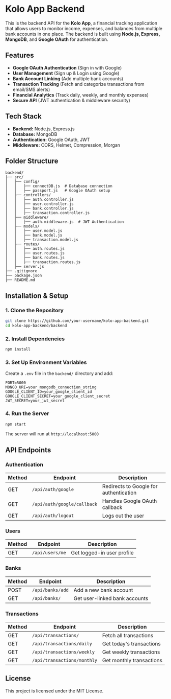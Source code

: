 # Kolo App Backend

This is the backend API for the **Kolo App**, a financial tracking application that allows users to monitor income, expenses, and balances from multiple bank accounts in one place. The backend is built using **Node.js, Express, MongoDB**, and **Google OAuth** for authentication.

## Features

- **Google OAuth Authentication** (Sign in with Google)
- **User Management** (Sign up & Login using Google)
- **Bank Account Linking** (Add multiple bank accounts)
- **Transaction Tracking** (Fetch and categorize transactions from email/SMS alerts)
- **Financial Analytics** (Track daily, weekly, and monthly expenses)
- **Secure API** (JWT authentication & middleware security)

## Tech Stack

- **Backend:** Node.js, Express.js
- **Database:** MongoDB
- **Authentication:** Google OAuth, JWT
- **Middleware:** CORS, Helmet, Compression, Morgan

## Folder Structure

```
backend/
├── src/
│   ├── config/
│   │   ├── connectDB.js  # Database connection
│   │   ├── passport.js   # Google OAuth setup
│   ├── controllers/
│   │   ├── auth.controller.js
│   │   ├── user.controller.js
│   │   ├── bank.controller.js
│   │   ├── transaction.controller.js
│   ├── middleware/
│   │   ├── auth.middleware.js  # JWT Authentication
│   ├── models/
│   │   ├── user.model.js
│   │   ├── bank.model.js
│   │   ├── transaction.model.js
│   ├── routes/
│   │   ├── auth.routes.js
│   │   ├── user.routes.js
│   │   ├── bank.routes.js
│   │   ├── transaction.routes.js
│   ├── server.js
├── .gitignore
├── package.json
├── README.md
```

## Installation & Setup

### 1. Clone the Repository

```sh
git clone https://github.com/your-username/kolo-app-backend.git
cd kolo-app-backend/backend
```

### 2. Install Dependencies

```sh
npm install
```

### 3. Set Up Environment Variables

Create a `.env` file in the `backend/` directory and add:

```
PORT=5000
MONGO_URI=your_mongodb_connection_string
GOOGLE_CLIENT_ID=your_google_client_id
GOOGLE_CLIENT_SECRET=your_google_client_secret
JWT_SECRET=your_jwt_secret
```

### 4. Run the Server

```sh
npm start
```

The server will run at `http://localhost:5000`

## API Endpoints

### Authentication

| Method | Endpoint                    | Description                            |
| ------ | --------------------------- | -------------------------------------- |
| GET    | `/api/auth/google`          | Redirects to Google for authentication |
| GET    | `/api/auth/google/callback` | Handles Google OAuth callback          |
| GET    | `/api/auth/logout`          | Logs out the user                      |

### Users

| Method | Endpoint        | Description                |
| ------ | --------------- | -------------------------- |
| GET    | `/api/users/me` | Get logged-in user profile |

### Banks

| Method | Endpoint         | Description                   |
| ------ | ---------------- | ----------------------------- |
| POST   | `/api/banks/add` | Add a new bank account        |
| GET    | `/api/banks/`    | Get user-linked bank accounts |

### Transactions

| Method | Endpoint                    | Description              |
| ------ | --------------------------- | ------------------------ |
| GET    | `/api/transactions/`        | Fetch all transactions   |
| GET    | `/api/transactions/daily`   | Get today's transactions |
| GET    | `/api/transactions/weekly`  | Get weekly transactions  |
| GET    | `/api/transactions/monthly` | Get monthly transactions |

## License

This project is licensed under the MIT License.
